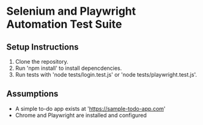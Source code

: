 # Selenium and Playwright Automation Test Suite

## Setup Instructions
1. Clone the repository.
2. Run 'npm install' to install depencdencies.
3. Run tests with 'node tests/login.test.js' or 'node tests/playwright.test.js'.

## Assumptions
 - A simple to-do app exists at 'https://sample-todo-app.com'
 - Chrome and Playwright are installed and configured